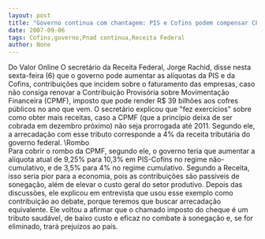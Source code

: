```yaml
---
layout: post
title: "Governo continua com chantagem: PIS e Cofins podem compensar CPMF, afirma Receita Federal"
date: 2007-09-06
tags: Cofins,governo,Pnad contínua,Receita Federal
author: None
---
```

Do Valor Online
O secret&aacute;rio da Receita Federal, Jorge Rachid, disse nesta sexta-feira (6) que o governo pode aumentar as al&iacute;quotas da PIS e da Cofins, contribui&ccedil;&otilde;es que incidem sobre o faturamento das empresas, caso n&atilde;o consiga renovar a Contribui&ccedil;&atilde;o Provis&oacute;ria sobre Movimenta&ccedil;&atilde;o Financeira (CPMF), imposto que pode render R$ 39 bilh&otilde;es aos cofres p&uacute;blicos no ano que vem. 
O secret&aacute;rio explicou que &quot;fez exerc&iacute;cios&quot; sobre como obter mais receitas, caso a CPMF (que a princ&iacute;pio deixa de ser cobrada em dezembro pr&oacute;ximo) n&atilde;o seja prorrogada at&eacute; 2011. Segundo ele, a arrecada&ccedil;&atilde;o com esse tributo corresponde a 4% da receita tribut&aacute;ria do governo federal.
\Rombo\
Para cobrir o rombo da CPMF, segundo ele, o governo teria que aumentar a al&iacute;quota atual de 9,25% para 10,3% em PIS-Cofins no regime n&atilde;o-cumulativo, e de 3,5% para 4% no regime cumulativo. Segundo a Receita, isso seria pior para a economia, pois as contribui&ccedil;&otilde;es s&atilde;o pass&iacute;veis de sonega&ccedil;&atilde;o, al&eacute;m de elevar o custo geral do setor produtivo.
Depois das discuss&otilde;es, ele explicou em entrevista que usou esse exemplo como contribui&ccedil;&atilde;o ao debate, porque teremos que buscar arrecada&ccedil;&atilde;o equivalente. Ele voltou a afirmar que o chamado imposto do cheque &eacute; um tributo saud&aacute;vel, de baixo custo e eficaz no combate &agrave; sonega&ccedil;&atilde;o e, se for eliminado, trar&aacute; preju&iacute;zos ao pa&iacute;s. 